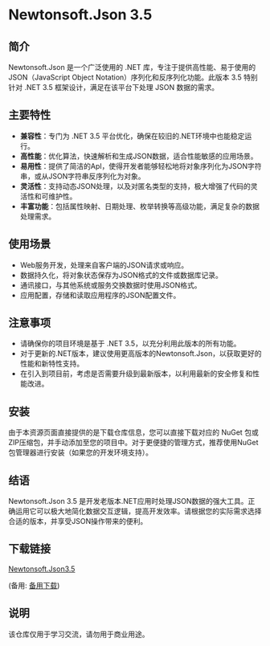 # Newtonsoft.Json 3.5

## 简介
Newtonsoft.Json 是一个广泛使用的 .NET 库，专注于提供高性能、易于使用的 JSON（JavaScript Object Notation）序列化和反序列化功能。此版本 3.5 特别针对 .NET 3.5 框架设计，满足在该平台下处理 JSON 数据的需求。

## 主要特性
- **兼容性**：专门为 .NET 3.5 平台优化，确保在较旧的.NET环境中也能稳定运行。
- **高性能**：优化算法，快速解析和生成JSON数据，适合性能敏感的应用场景。
- **易用性**：提供了简洁的ApI，使得开发者能够轻松地将对象序列化为JSON字符串，或从JSON字符串反序列化为对象。
- **灵活性**：支持动态JSON处理，以及对匿名类型的支持，极大增强了代码的灵活性和可维护性。
- **丰富功能**：包括属性映射、日期处理、枚举转换等高级功能，满足复杂的数据处理需求。

## 使用场景
- Web服务开发，处理来自客户端的JSON请求或响应。
- 数据持久化，将对象状态保存为JSON格式的文件或数据库记录。
- 通讯接口，与其他系统或服务交换数据时使用JSON格式。
- 应用配置，存储和读取应用程序的JSON配置文件。

## 注意事项
- 请确保你的项目环境是基于 .NET 3.5，以充分利用此版本的所有功能。
- 对于更新的.NET版本，建议使用更高版本的Newtonsoft.Json，以获取更好的性能和新特性支持。
- 在引入到项目前，考虑是否需要升级到最新版本，以利用最新的安全修复和性能改进。

## 安装
由于本资源页面直接提供的是下载仓库信息，您可以直接下载对应的 NuGet 包或ZIP压缩包，并手动添加至您的项目中。对于更便捷的管理方式，推荐使用NuGet包管理器进行安装（如果您的开发环境支持）。

## 结语
Newtonsoft.Json 3.5 是开发老版本.NET应用时处理JSON数据的强大工具。正确运用它可以极大地简化数据交互逻辑，提高开发效率。请根据您的实际需求选择合适的版本，并享受JSON操作带来的便利。

## 下载链接
[Newtonsoft.Json3.5](https://pan.quark.cn/s/ec26b0e270bb) 

(备用: [备用下载](https://pan.baidu.com/s/1xN05RhVxw68QmAlLpC_7jQ?pwd=1234))

## 说明

该仓库仅用于学习交流，请勿用于商业用途。
